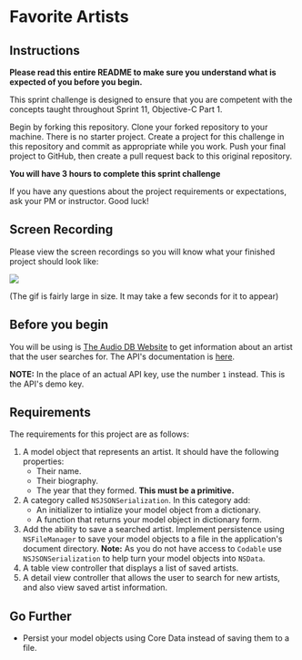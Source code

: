 # Favorite Artists

## Instructions

**Please read this entire README to make sure you understand what is expected of you before you begin.**

This sprint challenge is designed to ensure that you are competent with the concepts taught throughout Sprint 11, Objective-C Part 1.

Begin by forking this repository. Clone your forked repository to your machine. There is no starter project. Create a project for this challenge in this repository and commit as appropriate while you work. Push your final project to GitHub, then create a pull request back to this original repository.

**You will have 3 hours to complete this sprint challenge**

If you have any questions about the project requirements or expectations, ask your PM or instructor. Good luck!

## Screen Recording

Please view the screen recordings so you will know what your finished project should look like:

![](https://user-images.githubusercontent.com/16965587/55266696-ef255b00-5243-11e9-9281-7da69c562ca8.gif)

(The gif is fairly large in size. It may take a few seconds for it to appear)

## Before you begin

You will be using is [The Audio DB Website](theaudiodb.com) to get information about an artist that the user searches for. The API's documentation is [here](https://www.theaudiodb.com/api_guide.php).

**NOTE:** In the place of an actual API key, use the number `1` instead. This is the API's demo key.

## Requirements

The requirements for this project are as follows:

1. A model object that represents an artist. It should have the following properties:
    - Their name.
    - Their biography.
    - The year that they formed. **This must be a primitive.**
2. A category called `NSJSONSerialization`. In this category add:
    - An initializer to intialize your model object from a dictionary.
    - A function that returns your model object in dictionary form.
3. Add the ability to save a searched artist. Implement persistence using `NSFileManager` to save your model objects to a file in the application's document directory. **Note:** As you do not have access to `Codable` use `NSJSONSerialization` to help turn your model objects into `NSData`.
4. A table view controller that displays a list of saved artists.
5. A detail view controller that allows the user to search for new artists, and also view saved artist information.

## Go Further

* Persist your model objects using Core Data instead of saving them to a file.
